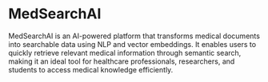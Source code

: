 # MedSearchAI
MedSearchAI is an AI-powered platform that transforms medical documents into searchable data using NLP and vector embeddings. It enables users to quickly retrieve relevant medical information through semantic search, making it an ideal tool for healthcare professionals, researchers, and students to access medical knowledge efficiently.
